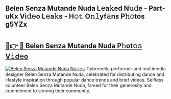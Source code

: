 ## Belen Senza Mutande Nuda L𝚎a𝚔ed N𝚞𝚍e - Part-uKx Vi𝚍𝚎o L𝚎a𝚔s - H𝚘𝚝 O𝚗𝚕yf𝚊ns P𝚑𝚘tos g5YZx

# <h2><a href="http://kf3z1tz.oniu.top/?m=Belen+Senza+Mutande+Nuda">🔗👉 🔴 Belen Senza Mutande Nuda P𝚑ot𝚘𝚜 V𝚒d𝚎o</a></h2>

[![Belen Senza Mutande Nuda Nu𝚍e𝚜](https://i.imgur.com/0qMVB7G.gif)](http://kf3z1tz.oniu.top/?m=Belen+Senza+Mutande+Nuda)
Cybernetic performer and multimedia designer Belen Senza Mutande Nuda, celebrated for distributing dance and lifestyle inspiration through popular dance trends and brief videos. Selfless volunteer Belen Senza Mutande Nuda, famed for their generosity and commitment to serving their community.  
